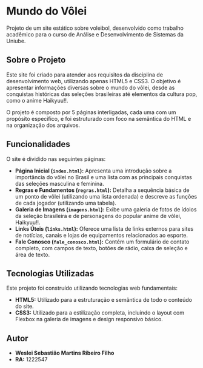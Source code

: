 # Mundo do Vôlei

Projeto de um site estático sobre voleibol, desenvolvido como trabalho acadêmico para o curso de Análise e Desenvolvimento de Sistemas da Uniube.

## Sobre o Projeto

Este site foi criado para atender aos requisitos da disciplina de desenvolvimento web, utilizando apenas HTML5 e CSS3. O objetivo é apresentar informações diversas sobre o mundo do vôlei, desde as conquistas históricas das seleções brasileiras até elementos da cultura pop, como o anime Haikyuu!!.

O projeto é composto por 5 páginas interligadas, cada uma com um propósito específico, e foi estruturado com foco na semântica do HTML e na organização dos arquivos.

## Funcionalidades

O site é dividido nas seguintes páginas:

* **Página Inicial (`index.html`):** Apresenta uma introdução sobre a importância do vôlei no Brasil e uma lista com as principais conquistas das seleções masculina e feminina.
* **Regras e Fundamentos (`regras.html`):** Detalha a sequência básica de um ponto de vôlei (utilizando uma lista ordenada) e descreve as funções de cada jogador (utilizando uma tabela).
* **Galeria de Imagens (`imagens.html`):** Exibe uma galeria de fotos de ídolos da seleção brasileira e de personagens do popular anime de vôlei, Haikyuu!!.
* **Links Úteis (`links.html`):** Oferece uma lista de links externos para sites de notícias, canais e lojas de equipamentos relacionados ao esporte.
* **Fale Conosco (`fale_conosco.html`):** Contém um formulário de contato completo, com campos de texto, botões de rádio, caixa de seleção e área de texto.

## Tecnologias Utilizadas

Este projeto foi construído utilizando tecnologias web fundamentais:

* **HTML5:** Utilizado para a estruturação e semântica de todo o conteúdo do site.
* **CSS3:** Utilizado para a estilização completa, incluindo o layout com Flexbox na galeria de imagens e design responsivo básico.

## Autor

* **Weslei Sebastião Martins Ribeiro Filho**
* **RA:** 1222547
